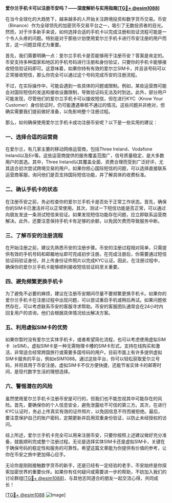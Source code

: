 **爱尔兰手机卡可以注册币安吗？——深度解析与实用指南[[TG💪+ @esim1088](https://t.me/s/esim1088)]**

在当今全球化的大趋势下，越来越多的人开始关注跨境投资和数字货币交易。币安（Binance）作为全球领先的加密货币交易平台之一，吸引了无数投资者的目光。然而，对于许多新手来说，如何选择合适的手机卡以完成注册和验证流程可能是一个令人头疼的问题。特别是对于那些计划使用爱尔兰手机卡进行币安注册的用户而言，这一问题显得尤为重要。

首先，我们需要明确一点：爱尔兰手机卡是否能够用于注册币安？答案是肯定的。币安支持多种国家和地区的手机号码进行注册和身份验证，只要你的手机卡能够接收短信验证码即可。这意味着，如果你持有有效的爱尔兰SIM卡，并且该号码可以正常接收短信，那么你完全可以通过这个号码完成币安的注册流程。

不过，在实际操作中，可能会遇到一些具体的问题或限制。例如，某些运营商可能会对国际短信的发送和接收设置限制，导致验证码无法及时到达。此外，部分用户可能发现，尽管他们的爱尔兰手机卡可以接收短信，但在进行KYC（Know Your Customer）身份验证时，仍可能遭遇审核不通过的情况。这些问题并非绝对，但确实需要我们提前做好准备，以免影响整个注册过程。

那么，如何确保使用爱尔兰手机卡成功注册币安呢？以下是一些实用的建议：

### 一、选择合适的运营商

在爱尔兰，有几家主要的移动网络运营商，包括Three Ireland、Vodafone Ireland以及Eir等。这些运营商提供的服务覆盖范围广，信号质量稳定，是大多数用户的首选。其中，Three Ireland以其覆盖全面、资费合理而受到广泛好评，尤其适合初次尝试跨境交易的用户。如果你担心国际短信的问题，可以选择直接联系运营商客服，询问他们是否支持国际短信功能，并了解具体的收费标准。

### 二、确认手机卡的状态

在注册币安之前，务必检查你的爱尔兰手机卡是否处于正常工作状态。首先，确保你的SIM卡已激活并可以正常使用。其次，测试一下短信功能是否正常，可以通过向朋友发送一条测试短信来验证。如果发现短信功能存在问题，应立即联系运营商解决。此外，还要注意保持手机卡有足够的余额，以免因欠费而导致服务中断。

### 三、了解币安的注册流程

在开始注册之前，建议先熟悉币安的注册步骤。币安的注册过程相对简单，只需提供有效的手机号码和邮箱地址即可完成初步注册。在完成注册后，你需要通过短信验证码验证身份，并上传身份证件照片以完成KYC认证。因此，在注册过程中，确保你的爱尔兰手机卡能够顺利接收短信验证码至关重要。

### 四、避免频繁更换手机卡

为了避免不必要的麻烦，建议在注册币安期间尽量不要频繁更换手机卡。如果你的爱尔兰手机卡在注册过程中出现问题，可以尝试重启手机或稍后再试。如果问题依然存在，可以考虑联系币安的客服寻求帮助。币安的客服团队通常会在24小时内回复用户的咨询，他们会根据具体情况给出解决方案。

### 五、利用虚拟SIM卡的优势

如果你暂时没有爱尔兰实体手机卡，或者希望简化流程，也可以考虑使用虚拟SIM卡（eSIM）。虚拟SIM卡是一种无需物理卡槽的SIM卡形式，支持在线购买和激活，非常适合经常跨国旅行或需要多国号码的用户。目前市面上有许多提供虚拟SIM卡服务的平台，例如eSIM1088。通过这些平台，你可以轻松获取爱尔兰号码，并将其用于币安注册。虚拟SIM卡不仅方便快捷，还能节省实体卡的邮寄时间，是现代数字生活的理想选择。

### 六、警惕潜在的风险

虽然使用爱尔兰手机卡注册币安是可行的，但我们也不能忽视其中可能存在的风险。首先，要确保你的个人信息安全，避免泄露给不可信的第三方。其次，在进行KYC认证时，务必上传真实有效的证件照片，以免因信息不符而被拒绝。最后，要注意保护自己的账户密码，定期更新并启用双重身份验证，以防止未经授权的访问。

综上所述，爱尔兰手机卡完全可以用来注册币安，只要你按照上述建议做好充分准备，就能顺利完成整个注册过程。无论是选择实体SIM卡还是虚拟SIM卡，关键在于确保号码的稳定性和服务的可靠性。希望这篇文章能为你提供有价值的参考，让你在币安之旅中更加得心应手。

无论你是刚刚接触数字货币的新手，还是已经有一定经验的老手，币安始终是你探索加密世界的重要伙伴。如果你有任何疑问或需要进一步的帮助，不妨加入我们的讨论群组[[TG💪+ @esim1088](https://t.me/s/esim1088)]，与其他志同道合的朋友一起交流心得，共同成长！

[[TG💪+ @esim1088](https://t.me/s/esim1088) ![Image](https://i.postimg.cc/4NQfJmqS/Snipaste-2025-05-13-00-14-12.png)]